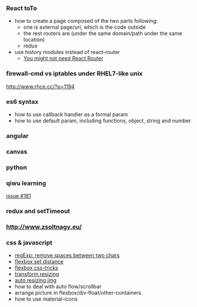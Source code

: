 ### React toTo
* how to create a page composed of the two parts following:
  * one is external page/url, which is the code outside
  * the rest routers are (under the same domain/path under the same location)
  * redux
* use history modules instead of react-router
  * [You might not need React Router](https://medium.freecodecamp.com/you-might-not-need-react-router-38673620f3d#.97f1z9zi9)

### firewall-cmd vs iptables under RHEL7-like unix
http://www.rhce.cc/?p=1194

### es6 syntax
* how to use callback handler as a formal param
* how to use default param, including functions, object, string and number

### angular

### canvas

### python

### qiwu learning
[issue #181](http://old.75team.com/weekly/issue181.html)

### redux and setTimeout

### http://www.zsoltnagy.eu/

### css & javascript
* [regExp: remove spaces between two chars](http://stackoverflow.com/questions/12582164/how-to-remove-a-substring-between-two-specific-characters)  
* [flexbox set distance](http://stackoverflow.com/questions/20626685/better-way-to-set-distance-between-flexbox-items)  
* [flexbox css-tricks](https://css-tricks.com/snippets/css/a-guide-to-flexbox/)  
* [transform resizing](http://stackoverflow.com/questions/10858523/css-transform-with-element-resizing)  
* [auto resizing img](http://stackoverflow.com/questions/3029422/how-do-i-auto-resize-an-image-to-fit-a-div-container)  
* how to deal with auto flow/scrollbar
* arrange picture in flexbox/div-float/other-containers
* how to use material-icons
